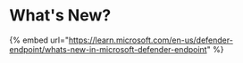 # What's New?





{% embed url="https://learn.microsoft.com/en-us/defender-endpoint/whats-new-in-microsoft-defender-endpoint" %}











